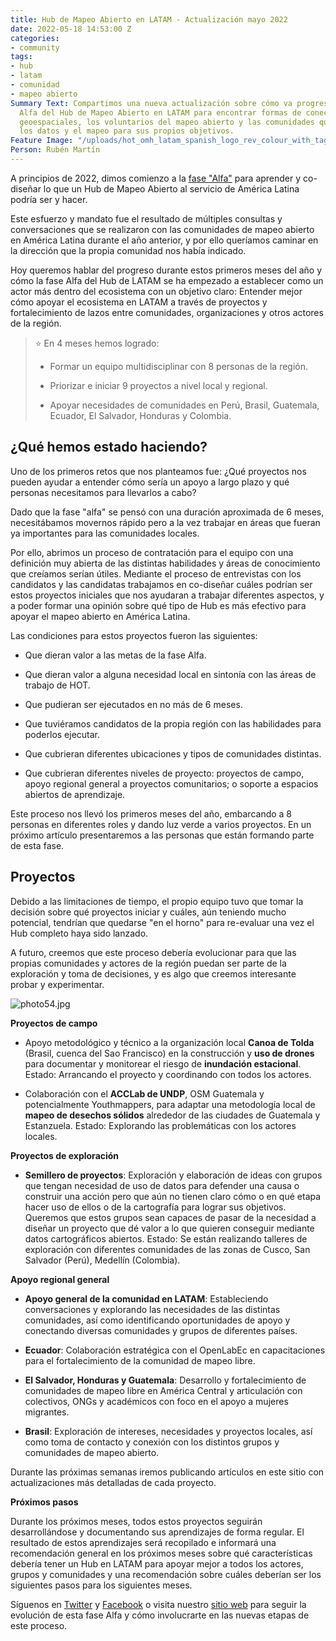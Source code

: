 ```yaml
---
title: Hub de Mapeo Abierto en LATAM - Actualización mayo 2022
date: 2022-05-18 14:53:00 Z
categories:
- community
tags:
- hub
- latam
- comunidad
- mapeo abierto
Summary Text: Compartimos una nueva actualización sobre cómo va progresando la fase
  Alfa del Hub de Mapeo Abierto en LATAM para encontrar formas de conectar los datos
  geoespaciales, los voluntarios del mapeo abierto y las comunidades que necesitan
  los datos y el mapeo para sus propios objetivos.
Feature Image: "/uploads/hot_omh_latam_spanish_logo_rev_colour_with_tagline-2110x1176.jpeg"
Person: Rubén Martín
---
```


A principios de 2022, dimos comienzo a la [fase "Alfa"](https://www.hotosm.org/updates/hub-de-mapeo-abierto-en-latam-actualizacion-diciembre-2021/) para aprender y co-diseñar lo que un Hub de Mapeo Abierto al servicio de América Latina podría ser y hacer.

Este esfuerzo y mandato fue el resultado de múltiples consultas y conversaciones que se realizaron con las comunidades de mapeo abierto en América Latina durante el año anterior, y por ello queríamos caminar en la dirección que la propia comunidad nos había indicado.

Hoy queremos hablar del progreso durante estos primeros meses del año y cómo la fase Alfa del Hub de LATAM se ha empezado a establecer como un actor más dentro del ecosistema con un objetivo claro: Entender mejor cómo apoyar el ecosistema en LATAM a través de proyectos y fortalecimiento de lazos entre comunidades, organizaciones y otros actores de la región.

> ⭐️ En 4 meses hemos logrado:
>
> * Formar un equipo multidisciplinar con 8 personas de la región.
>
> * Priorizar e iniciar 9 proyectos a nivel local y regional.
>
> * Apoyar necesidades de comunidades en Perú, Brasil, Guatemala, Ecuador, El Salvador, Honduras y Colombia.

## **¿Qué hemos estado haciendo?**

Uno de los primeros retos que nos planteamos fue: ¿Qué proyectos nos pueden ayudar a entender cómo sería un apoyo a largo plazo y qué personas necesitamos para llevarlos a cabo?

Dado que la fase "alfa" se pensó con una duración aproximada de 6 meses, necesitábamos movernos rápido pero a la vez trabajar en áreas que fueran ya importantes para las comunidades locales.

Por ello, abrimos un proceso de contratación para el equipo con una definición muy abierta de las distintas habilidades y áreas de conocimiento que creíamos serían útiles. Mediante el proceso de entrevistas con los candidatos y las candidatas trabajamos en co-diseñar cuáles podrían ser estos proyectos iniciales que nos ayudaran a trabajar diferentes aspectos, y a poder formar una opinión sobre qué tipo de Hub es más efectivo para apoyar el mapeo abierto en América Latina.

Las condiciones para estos proyectos fueron las siguientes:

* Que dieran valor a las metas de la fase Alfa.

* Que dieran valor a alguna necesidad local en sintonía con las áreas de trabajo de HOT.

* Que pudieran ser ejecutados en no más de 6 meses.

* Que tuviéramos candidatos de la propia región con las habilidades para poderlos ejecutar.

* Que cubrieran diferentes ubicaciones y tipos de comunidades distintas.

* Que cubrieran diferentes niveles de proyecto: proyectos de campo, apoyo regional general a proyectos comunitarios; o soporte a espacios abiertos de aprendizaje.

Este proceso nos llevó los primeros meses del año, embarcando a 8 personas en diferentes roles y dando luz verde a varios proyectos. En un próximo artículo presentaremos a las personas que están formando parte de esta fase.

## **Proyectos**

Debido a las limitaciones de tiempo, el propio equipo tuvo que tomar la decisión sobre qué proyectos iniciar y cuáles, aún teniendo mucho potencial, tendrían que quedarse "en el horno" para re-evaluar una vez el Hub completo haya sido lanzado.

A futuro, creemos que este proceso debería evolucionar para que las propias comunidades y actores de la región puedan ser parte de la exploración y toma de decisiones, y es algo que creemos interesante probar y experimentar.

![photo54.jpg](/uploads/photo54.jpg)

**Proyectos de campo**

* Apoyo metodológico y técnico a la organización local **Canoa de Tolda** (Brasil, cuenca del Sao Francisco) en la construcción y **uso de drones** para documentar y monitorear el riesgo de **inundación estacional**. Estado: Arrancando el proyecto y coordinando con todos los actores.

* Colaboración con el **ACCLab de UNDP**, OSM Guatemala y potencialmente Youthmappers, para adaptar una metodología local de **mapeo de desechos sólidos** alrededor de las ciudades de Guatemala y Estanzuela. Estado: Explorando las problemáticas con los actores locales.

**Proyectos de exploración**

* **Semillero de proyectos**: Exploración y elaboración de ideas con grupos que tengan necesidad de uso de datos para defender una causa o construir una acción pero que aún no tienen claro cómo o en qué etapa hacer uso de ellos o de la cartografía para lograr sus objetivos. Queremos que estos grupos sean capaces de pasar de la necesidad a diseñar un proyecto que dé valor a lo que quieren conseguir mediante datos cartográficos abiertos. Estado: Se están realizando talleres de exploración con diferentes comunidades de las zonas de Cusco, San Salvador (Perú), Medellín (Colombia).

**Apoyo regional general**

* **Apoyo general de la comunidad en LATAM**: Estableciendo conversaciones y explorando las necesidades de las distintas comunidades, así como identificando oportunidades de apoyo y conectando diversas comunidades y grupos de diferentes países.

* **Ecuador**: Colaboración estratégica con el OpenLabEc en capacitaciones para el fortalecimiento de la comunidad de mapeo libre.

* **El Salvador, Honduras y Guatemala**: Desarrollo y fortalecimiento de comunidades de mapeo libre en América Central y articulación con colectivos, ONGs y académicos con foco en el apoyo a mujeres migrantes.

* **Brasil**: Exploración de intereses, necesidades y proyectos locales, así como toma de contacto y conexión con los distintos grupos y comunidades de mapeo abierto.

Durante las próximas semanas iremos publicando artículos en este sitio con actualizaciones más detalladas de cada proyecto.

**Próximos pasos**

Durante los próximos meses, todos estos proyectos seguirán desarrollándose y documentando sus aprendizajes de forma regular. El resultado de estos aprendizajes será recopilado e informará una recomendación general en los próximos meses sobre qué características debería tener un Hub en LATAM para apoyar mejor a todos los actores, grupos y comunidades y una recomendación sobre cuáles deberían ser los siguientes pasos para los siguientes meses.

Síguenos en [Twitter](https://twitter.com/mapeoabierto_la) y [Facebook](https://www.facebook.com/Mapeo-abierto-Am%C3%A9rica-Latina-102804808622456/) o visita nuestro [sitio web](https://www.hotosm.org/hubs/latam-hub) para seguir la evolución de esta fase Alfa y cómo involucrarte en las nuevas etapas de este proceso.